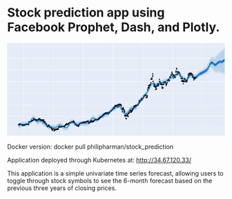 # Stock prediction app using Facebook Prophet, Dash, and Plotly.




![alt text](https://github.com/philipharman/stock_prophet/blob/master/coverphoto.png)

Docker version: 
docker pull philipharman/stock_prediction

Application deployed through Kubernetes at: http://34.67.120.33/

This application is a simple univariate time series forecast, allowing users to toggle through stock symbols to see the 6-month forecast based on the previous three years of closing prices. 
